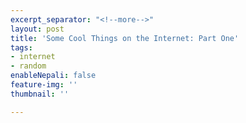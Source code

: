 ```yaml
---
excerpt_separator: "<!--more-->"
layout: post
title: 'Some Cool Things on the Internet: Part One'
tags:
- internet
- random
enableNepali: false
feature-img: ''
thumbnail: ''

---
```

